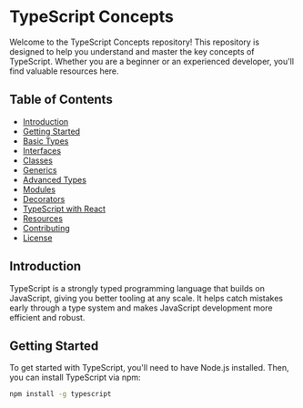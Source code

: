 # TypeScript Concepts

Welcome to the TypeScript Concepts repository! This repository is designed to help you understand and master the key concepts of TypeScript. Whether you are a beginner or an experienced developer, you'll find valuable resources here.

## Table of Contents

- [Introduction](#introduction)
- [Getting Started](#getting-started)
- [Basic Types](#basic-types)
- [Interfaces](#interfaces)
- [Classes](#classes)
- [Generics](#generics)
- [Advanced Types](#advanced-types)
- [Modules](#modules)
- [Decorators](#decorators)
- [TypeScript with React](#typescript-with-react)
- [Resources](#resources)
- [Contributing](#contributing)
- [License](#license)

## Introduction

TypeScript is a strongly typed programming language that builds on JavaScript, giving you better tooling at any scale. It helps catch mistakes early through a type system and makes JavaScript development more efficient and robust.

## Getting Started

To get started with TypeScript, you'll need to have Node.js installed. Then, you can install TypeScript via npm:

```bash
npm install -g typescript